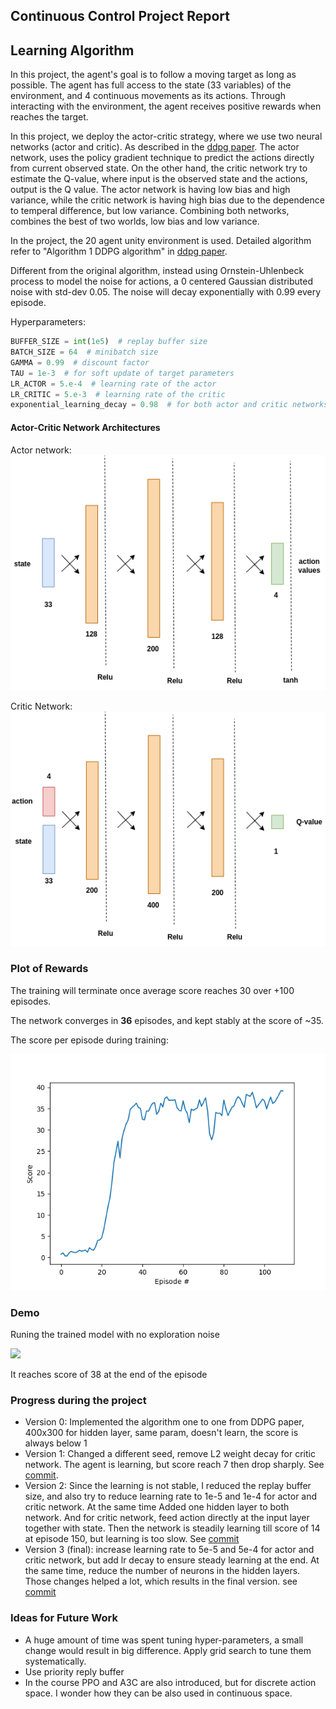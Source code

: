 ## Continuous Control Project Report

## Learning Algorithm

In this project, the agent's goal is to follow a moving target as long as possible. The agent has full access to the
state (33 variables) of the environment, and 4 continuous movements as its actions. Through interacting with the
environment, the agent receives positive rewards when reaches the target.

In this project, we deploy the actor-critic strategy, where we use two neural networks (actor and critic). As described
in the [ddpg paper](https://arxiv.org/abs/1509.02971). The actor network, uses the policy gradient technique to predict
the actions directly from current observed state. On the other hand, the critic network try to estimate the Q-value,
where input is the observed state and the actions, output is the Q value. The actor network is having low bias and high
variance, while the critic network is having high bias due to the dependence to temperal difference, but low variance.
Combining both networks, combines the best of two worlds, low bias and low variance.

In the project, the 20 agent unity environment is used. Detailed algorithm refer to "Algorithm 1 DDPG algorithm"
in [ddpg paper](https://arxiv.org/abs/1509.02971).

Different from the original algorithm, instead using Ornstein-Uhlenbeck process to model the noise for actions, a 0
centered Gaussian distributed noise with std-dev 0.05. The noise will decay exponentially with 0.99 every episode.

Hyperparameters:

```python
BUFFER_SIZE = int(1e5)  # replay buffer size
BATCH_SIZE = 64  # minibatch size
GAMMA = 0.99  # discount factor
TAU = 1e-3  # for soft update of target parameters
LR_ACTOR = 5.e-4  # learning rate of the actor
LR_CRITIC = 5.e-3  # learning rate of the critic
exponential_learning_decay = 0.98  # for both actor and critic networks
```

#### Actor-Critic Network Architectures

Actor network:
![Actor network](network_diagrams/actor.png)

Critic Network:
![Critic network](network_diagrams/critic.png)

### Plot of Rewards

The training will terminate once average score reaches 30 over +100 episodes.

The network converges in **36** episodes, and kept stably at the score of ~35.

The score per episode during training:

![](ddpg_score.png)

### Demo

Runing the trained model with no exploration noise

![](result_demo.gif)

It reaches score of 38 at the end of the episode

### Progress during the project
- Version 0: Implemented the algorithm one to one from DDPG paper, 400x300 for hidden layer, same param, doesn't learn, the score is always below 1
- Version 1: Changed a different seed, remove L2 weight decay for critic network. The agent is learning, but score reach 7 then drop
sharply. See [commit](https://github.com/xeonqq/p2_continous_control/blob/51843209594a746ad9d48b38584ec8a29aece396/ddpg_score.png).
- Version 2: Since the learning is not stable, I reduced the replay buffer size, and also try to reduce learning rate to 1e-5 and 1e-4 for actor and critic network. At the same time
 Added one hidden layer to both network. And for critic network, feed action directly at the input layer together with state. Then the 
network is steadily learning till score of 14 at episode 150, but learning is too slow.
See [commit](https://github.com/xeonqq/p2_continous_control/commit/5d5c240d20db83ab6ae75ae614a704b009bd4f9c)
- Version 3 (final): increase learning rate  to 5e-5 and 5e-4 for actor and critic network, but add lr decay to ensure steady learning at the end. At the same time,
reduce the number of neurons in the hidden layers. Those changes helped a lot, which results in the final version. see [commit](https://github.com/xeonqq/p2_continous_control/commit/57086a8ae904760b4f46910f96396d09517d070a)
### Ideas for Future Work

- A huge amount of time was spent tuning hyper-parameters, a small change would result in big difference. Apply grid
  search to tune them systematically.
- Use priority reply buffer
- In the course PPO and A3C are also introduced, but for discrete action space. I wonder how they can be also used in
  continuous space.
